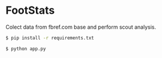# FootStats

Colect data from fbref.com base and perform scout analysis.

```bash
$ pip install -r requirements.txt

$ python app.py
```